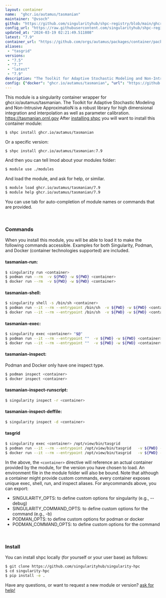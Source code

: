 ```yaml
---
layout: container
name:  "ghcr.io/autamus/tasmanian"
maintainer: "@vsoch"
github: "https://github.com/singularityhub/shpc-registry/blob/main/ghcr.io/autamus/tasmanian/container.yaml"
config_url: "https://raw.githubusercontent.com/singularityhub/shpc-registry/main/ghcr.io/autamus/tasmanian/container.yaml"
updated_at: "2024-03-19 02:21:49.511808"
latest: "7.9"
container_url: "https://github.com/orgs/autamus/packages/container/package/tasmanian"
aliases:
 - "tasgrid"
versions:
 - "7.5"
 - "7.7"
 - "latest"
 - "7.9"
description: "The Toolkit for Adaptive Stochastic Modeling and Non-Intrusive ApproximatioN is a robust library for high dimensional integration and interpolation as well as parameter calibration.  https://tasmanian.ornl.gov"
config: {"docker": "ghcr.io/autamus/tasmanian", "url": "https://github.com/orgs/autamus/packages/container/package/tasmanian", "maintainer": "@vsoch", "description": "The Toolkit for Adaptive Stochastic Modeling and Non-Intrusive ApproximatioN is a robust library for high dimensional integration and interpolation as well as parameter calibration.  https://tasmanian.ornl.gov", "latest": {"7.9": "sha256:c59326a80672a27b41bda0cbd608806ed8ef4deb419102de76fbd3b2a5c3ea8b"}, "tags": {"7.5": "sha256:8772fb92e3af323742e280917650acac1b817cd35c6243948c3917e17866e163", "7.7": "sha256:4d4aebe382a3a7adc1a9bed86666a775222a084b9f308a1b50490c28c15fcc1e", "latest": "sha256:c59326a80672a27b41bda0cbd608806ed8ef4deb419102de76fbd3b2a5c3ea8b", "7.9": "sha256:c59326a80672a27b41bda0cbd608806ed8ef4deb419102de76fbd3b2a5c3ea8b"}, "aliases": {"tasgrid": "/opt/view/bin/tasgrid"}}
---
```


This module is a singularity container wrapper for ghcr.io/autamus/tasmanian.
The Toolkit for Adaptive Stochastic Modeling and Non-Intrusive ApproximatioN is a robust library for high dimensional integration and interpolation as well as parameter calibration.  https://tasmanian.ornl.gov
After [installing shpc](#install) you will want to install this container module:


```bash
$ shpc install ghcr.io/autamus/tasmanian
```

Or a specific version:

```bash
$ shpc install ghcr.io/autamus/tasmanian:7.9
```

And then you can tell lmod about your modules folder:

```bash
$ module use ./modules
```

And load the module, and ask for help, or similar.

```bash
$ module load ghcr.io/autamus/tasmanian/7.9
$ module help ghcr.io/autamus/tasmanian/7.9
```

You can use tab for auto-completion of module names or commands that are provided.

<br>

### Commands

When you install this module, you will be able to load it to make the following commands accessible.
Examples for both Singularity, Podman, and Docker (container technologies supported) are included.

#### tasmanian-run:

```bash
$ singularity run <container>
$ podman run --rm  -v ${PWD} -w ${PWD} <container>
$ docker run --rm  -v ${PWD} -w ${PWD} <container>
```

#### tasmanian-shell:

```bash
$ singularity shell -s /bin/sh <container>
$ podman run --it --rm --entrypoint /bin/sh  -v ${PWD} -w ${PWD} <container>
$ docker run --it --rm --entrypoint /bin/sh  -v ${PWD} -w ${PWD} <container>
```

#### tasmanian-exec:

```bash
$ singularity exec <container> "$@"
$ podman run --it --rm --entrypoint ""  -v ${PWD} -w ${PWD} <container> "$@"
$ docker run --it --rm --entrypoint ""  -v ${PWD} -w ${PWD} <container> "$@"
```

#### tasmanian-inspect:

Podman and Docker only have one inspect type.

```bash
$ podman inspect <container>
$ docker inspect <container>
```

#### tasmanian-inspect-runscript:

```bash
$ singularity inspect -r <container>
```

#### tasmanian-inspect-deffile:

```bash
$ singularity inspect -d <container>
```


#### tasgrid

```bash
$ singularity exec <container> /opt/view/bin/tasgrid
$ podman run --it --rm --entrypoint /opt/view/bin/tasgrid   -v ${PWD} -w ${PWD} <container> -c " $@"
$ docker run --it --rm --entrypoint /opt/view/bin/tasgrid   -v ${PWD} -w ${PWD} <container> -c " $@"
```



In the above, the `<container>` directive will reference an actual container provided
by the module, for the version you have chosen to load. An environment file in the
module folder will also be bound. Note that although a container
might provide custom commands, every container exposes unique exec, shell, run, and
inspect aliases. For anycommands above, you can export:

 - SINGULARITY_OPTS: to define custom options for singularity (e.g., --debug)
 - SINGULARITY_COMMAND_OPTS: to define custom options for the command (e.g., -b)
 - PODMAN_OPTS: to define custom options for podman or docker
 - PODMAN_COMMAND_OPTS: to define custom options for the command

<br>

### Install

You can install shpc locally (for yourself or your user base) as follows:

```bash
$ git clone https://github.com/singularityhub/singularity-hpc
$ cd singularity-hpc
$ pip install -e .
```

Have any questions, or want to request a new module or version? [ask for help!](https://github.com/singularityhub/singularity-hpc/issues)